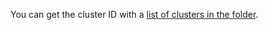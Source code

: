 You can get the cluster ID with a [list of clusters in the folder](../../managed-opensearch/operations/cluster-list.md#list-clusters).